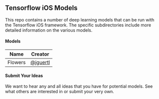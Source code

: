 ## Tensorflow iOS Models

This repo contains a number of deep learning models that can be run with the Tensorflow iOS framework. The specific subdirectories include more detailed information on the various models.

#### Models

|Name|Creator|
| ------------------- | -------------------- |
|Flowers|[@jguertl](http://www.github.com/jguertl)|

#### Submit Your Ideas
We want to hear any and all ideas that you have for potential models. See what others are interested in or submit your very own.
